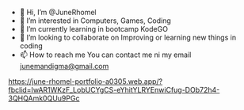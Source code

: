 - 👋 Hi, I’m @JuneRhomel
- 👀 I’m interested in Computers, Games, Coding
- 🌱 I’m currently learning in bootcamp KodeGO
- 💞️ I’m looking to collaborate on Improving or learning new things in coding 
- 📫 How to reach me You can contact me ni my email junemandigma@gmail.com

<!---
JuneRhomel/JuneRhomel is a ✨ special ✨ repository because its `README.md` (this file) appears on your GitHub profile.
You can click the Preview link to take a look at your changes.
--->
https://june-rhomel-portfolio-a0305.web.app/?fbclid=IwAR1WKzF_LobUCYgCS-eYhitYLRYEnwiCfug-DOb72h4-3QHQAmk0QUu9PGc
